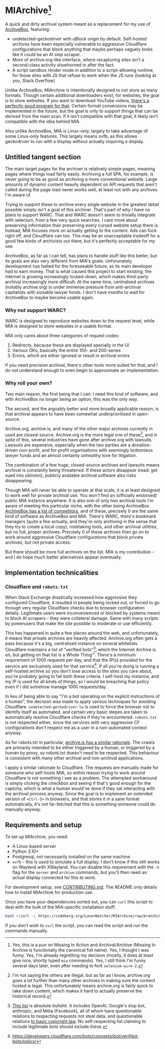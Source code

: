 # MIArchive[^1]

A quick and dirty archival system meant as a replacement for my use of [ArchiveBox](https://github.com/ArchiveBox/ArchiveBox), featuring:

* undetected-geckodriver with uBlock origin by default. Self-hosted archives have been especially vulnerable to aggressive Cloudflare configurations that block anything that maybe perhaps vaguely looks like it could be an AI slop scraper.
* More of archive.org-like interface, where recapturing sites isn't a second-class activity shoehorned in after the fact.
* A script sandbox render mode in addition to a script-allowing runtime, for those sites with JS that refuse to work when the JS runs (looking at you, Stack Overflow)

Unlike ArchiveBox, MIArchive is intentionally designed to not store as many formats. Though certain additional downloaders exist, for websites, the goal is to store websites. If you want to download YouTube videos, [there's a perfectly good program for that](https://github.com/yt-dlp/yt-dlp). Certain format conversions may be implemented in the future, but the goal is only to support things that can be derived from the main scan. If it isn't compatible with that goal, it likely isn't compatible with the idea behind MIA.

Also unlike ArchiveBox, MIA is Linux-only, largely to take advantage of some Linux-only features. This largely means xvfb, as this allows geckodriver to run with a display without actually requiring a display.

## Untitled tangent section

The main target pages for the archiver is relatively simple pages, meaning pages where things load fairly easily. Archiving a full SPA, for example, is never going to be as good as archiving a more conventional website. Large amounts of dynamic content heavily dependent on API requests that aren't called during the page load never works well, at least not with any archives I'm aware of.

Trying to support these to archive every single website in the greatest detail possible simply isn't a goal of this archiver. That's part of why I have no plans to support  WARC. That and WARC doesn't seem to trivially integrate with selenium, from a few very quick searches. I care more about preserving information than preserving every cursed website setup there is. Instead, MIA focuses more on actually getting to the content. Ads can fuck right off, and Cloudflare can too. This may be an unacceptable tradeoff for a good few kinds of archivists out there, but it's perfectly acceptable for my use.

ArchiveBox, as far as I can tell, has plans to handle stuff like this better, but its goals are also very different from MIA's goals. Unforunately, development has halted for the foreseeable future, as its main developer had to earn money. That is what caused this project to start existing; the internet is growing increasingly locked-down, which makes third-party archival increasingly more difficult. At the same time, centralised archives (notably archive.org) is under immense pressure from anti-archival capitalists with sizeable lawyer funds. I don't have months to wait for ArchiveBox to maybe become usable again.

### Why not support WARC?

WARC is designed to reproduce websites down to the request level, while MIA is designed to store websites in a usable format.

MIA only cares about three categories of request codes:

1. Redirects, because these are displayed specially in the UI
2. Various OKs, basically the entire 100- and 200-series
3. Errors, which are either ignored or result in archival errors

If you need precision archival, there's other tools more suited for that, and I do not understand enough to even begin to approximate an implementation.

### Why roll your own?

Two main reason, the first being that I can. I need this kind of software, and with ArchiveBox no longer being an option, this was the only way.

The second, and the arguably better and more broadly applicable reason, is that archival appears to have been somewhat underprioritised in open-source.

Archive.org, archive.is, and many of the other major archives currently in used are closed-source. Archive.org is the more legal one of these[^2], and in spite of this, several industries have gone after archive.org with lawsuits. Lawsuits are expensive, especially when the two parties are a donation-driven non-profit, and for-profit organisations with seemingly bottomless lawyer funds and an almost certainly unhealthy love for litigation.

The combination of a few huge, closed-source archives and lawsuits means archival is constantly being threatened. If these actors disappear (read: get sued into oblivion), publicly available archival software also risks disappearing.

Though MIA will never be able to operate at that scale, it is at least designed to work well for private archival use. You won't find an (officially endorsed) public MIA instance anywhere. It is also one of only two archival tools I'm aware of meeting this particular niche, with the other being ArchiveBox. [ArchiveBox has a list of competitors](https://github.com/ArchiveBox/ArchiveBox/wiki/Web-Archiving-Community#other-archivebox-alternatives), and of these, precisely 0 are the same kind of software as ArchiveBox and MIA. There's WARC, there's bookmark managers (quite a few actually, and they're only archiving in the sense that they try to create a local copy), notetaking tools, and other archival utilities, but no full, proper archives. Precisely 0 of these archives then go on to work around aggressive Cloudflare configurations that block private archives, but not private access.

But there should be more full archives on the list. MIA is my contribution - and I do hope much better alternatives appear eventually.

## Implementation technicalities

### Cloudflare and `robots.txt`

When Stack Exchange drastically increased how aggressive they configured Cloudflare, it resulted in people being locked out, or forced to go through very regular Cloudflare checks due to browser configuration details. Legitimate users were inconvenienced or blocked by systems meant to block AI scrapers - they were collateral damage. Same with many scripts by powerusers that make the site possible to moderate or use efficiently.

This has happened in quite a few places around the web, and unfortunately, it means that private archives are heavily affected. Archive.org often gets a pass because it's a big, centralised instance on several whitelists. Cloudflare maintains a list of "verified bots"[^3], which the Internet Archive is on, but getting on that list is a Whole Thing:tm:. There's a minimum requirement of 1000 requests per day, and that the IP(s) provided for the service are exclusively used for that service[^4]. If all you're doing is running a self-hosted archive so you don't lose access to the sites you care about, you're probably going to fail both these criteria. I self-host my instance, and my IP is used for all kinds of things, so I would be breaching that policy even if I did somehow manage 1000 requests/day.

In lieu of being able to say "I'm a bot operating on the explicit instructions of a human", the decision was made to apply various techniques for avoiding Cloudflare. `undetected-geckodriver-lw` is used to force the browser not to identify itself as automated, and certain very basic stepes are taken to automatically resolve Cloudflare checks if they're encountered. `robots.txt` is not respected either, since the services with very aggressive CF configurations don't respect me as a user in a non-automated context anyway.

As for robots.txt in particular, [archive.is has a similar rationale](https://archive.is/faq). The crawls are primarily intended to be either triggered by a human, or triggered by a human by proxy, so robots.txt doesn't need to be respected. This behaviour is consistent with many other archival and non-archival applications.

I apply a similar rationale to Cloudflare. The requests are manually made for someone who self-hosts MIA, so within reason trying to work around Cloudflare is not something I see as a problem. The attempted workaround is simply clicking the checkbox and seeing if that's good enough for the captcha, which is what a human would've done if they sat interacting with the archival process anyway. Since the goal is to implement an extended version of `<Ctrl-S>` in browsers, and that stores it in a sane format automatically, it's not far-fetched that this is something someone could do manually anyway.

## Requirements and setup

To set up MIArchive, you need:

* A Linux-based server
* Python 3.10+
* Postgresql, not necessarily installed on the same machine
* `xvfb` - this is used to simulate a full display. I don't know if this still works on Wayland with XWayland. You can disable this requirement with the `-h` flag for the `server` and `archive` commands, but you'll then need an actual display connected for this to work.

For development setup, see [CONTRIBUTING.md](CONTRIBUTING.md). The README only details how to install MIArchive for production use.

Once you have your dependencies sorted out, you can `curl` this script to deal with the bulk of the MIA-specific installation stuff:
```bash
bash <(curl -L https://codeberg.org/LunarWatcher/MIArchive/raw/branch/master/scripts/install.sh)
```

If you don't wish to `curl` the script, you can read the script and run the commands manually.

[^1]: Yes, this is a pun on Missing In Action and Archival/Archive (Missing In Archive is functionally the canonical full name). Yes, I thought I was funny. Yes, I'm already regretting my decision (mostly, it does at least give nice, shortly typed `mia` commands). Yes, I still think I'm funny several days later, even after needing to fork `selenium-wire-2`.
[^2]: I'm not saying the others are illegal, but as far as I know, archive.org goes a lot further than many other archives in making sure the content hosted is legal. This unfortunately means archive.org is fairly quick to take down content, which makes it hard to actually preserve the historical record.
[^3]: [This list](https://radar.cloudflare.com/bots#verified-bots) is absolute bullshit. It includes OpenAI, Google's slop bot, anthropic, and Meta (Facebook), all of whom have questionable relations to respecting requests not steal data, and questionable relations [to basic copyright law](https://arstechnica.com/tech-policy/2025/02/meta-torrented-over-81-7tb-of-pirated-books-to-train-ai-authors-say/). No self-respecting list claiming to include legitimate bots should include these.
[^4]: https://developers.cloudflare.com/bots/concepts/bot/verified-bots/policy/
